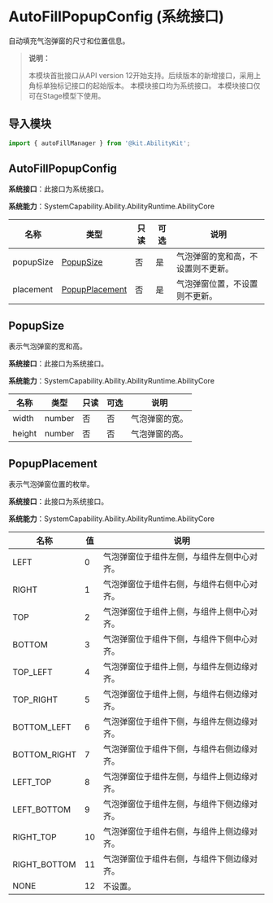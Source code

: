 # AutoFillPopupConfig (系统接口)

自动填充气泡弹窗的尺寸和位置信息。

> **说明：**
> 
> 本模块首批接口从API version 12开始支持。后续版本的新增接口，采用上角标单独标记接口的起始版本。
> 本模块接口均为系统接口。
> 本模块接口仅可在Stage模型下使用。

## 导入模块

```ts
import { autoFillManager } from '@kit.AbilityKit';
```

## AutoFillPopupConfig

**系统接口**：此接口为系统接口。

**系统能力**：SystemCapability.Ability.AbilityRuntime.AbilityCore

| 名称    | 类型           | 只读 | 可选 | 说明                                       |
| --------- | -------------- | ---- | ---- | ------------------------------------------ |
| popupSize | [PopupSize](#popupsize)      | 否   | 是  | 气泡弹窗的宽和高，不设置则不更新。 |
| placement | [PopupPlacement](#popupplacement) | 否   | 是  | 气泡弹窗位置，不设置则不更新。|

## PopupSize

表示气泡弹窗的宽和高。

**系统接口**：此接口为系统接口。

**系统能力**：SystemCapability.Ability.AbilityRuntime.AbilityCore

| 名称 | 类型   | 只读 | 可选 | 说明            |
| ------ | ------ | ---- | ---- | --------------- |
| width  | number | 否   | 否   | 气泡弹窗的宽。 |
| height | number | 否   | 否   | 气泡弹窗的高。 |

## PopupPlacement

表示气泡弹窗位置的枚举。

**系统接口**：此接口为系统接口。

**系统能力**：SystemCapability.Ability.AbilityRuntime.AbilityCore

| 名称         | 值  | 说明                               |
| ------------ | --- | --------------------------------- |
| LEFT         |  0  |气泡弹窗位于组件左侧，与组件左侧中心对齐。 |
| RIGHT        |  1  |气泡弹窗位于组件右侧，与组件右侧中心对齐。 |
| TOP          |  2  |气泡弹窗位于组件上侧，与组件上侧中心对齐。 |
| BOTTOM       |  3  |气泡弹窗位于组件下侧，与组件下侧中心对齐。 |
| TOP_LEFT     |  4  |气泡弹窗位于组件上侧，与组件左侧边缘对齐。 |
| TOP_RIGHT    |  5  |气泡弹窗位于组件上侧，与组件右侧边缘对齐。 |
| BOTTOM_LEFT  |  6  |气泡弹窗位于组件下侧，与组件左侧边缘对齐。 |
| BOTTOM_RIGHT |  7  |气泡弹窗位于组件下侧，与组件右侧边缘对齐。 |
| LEFT_TOP     |  8  |气泡弹窗位于组件左侧，与组件上侧边缘对齐。 |
| LEFT_BOTTOM  |  9  |气泡弹窗位于组件左侧，与组件下侧边缘对齐。 |
| RIGHT_TOP    |  10 |气泡弹窗位于组件右侧，与组件上侧边缘对齐。 |
| RIGHT_BOTTOM |  11 |气泡弹窗位于组件右侧，与组件下侧边缘对齐。 |
| NONE         |  12 |不设置。                                |